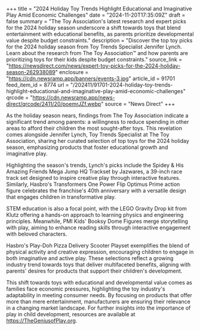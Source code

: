 +++
title = "2024 Holiday Toy Trends Highlight Educational and Imaginative Play Amid Economic Challenges"
date = "2024-11-20T17:35:09Z"
draft = false
summary = "The Toy Association's latest research and expert picks for the 2024 holiday season underscore a shift towards toys that blend entertainment with educational benefits, as parents prioritize developmental value despite budget constraints."
description = "Discover the top toy picks for the 2024 holiday season from Toy Trends Specialist Jennifer Lynch. Learn about the research from The Toy Association™ and how parents are prioritizing toys for their kids despite budget constraints."
source_link = "https://newsdirect.com/news/expert-toy-picks-for-the-2024-holiday-season-262938089"
enclosure = "https://cdn.newsramp.app/banners/events-3.jpg"
article_id = 91701
feed_item_id = 8774
url = "/202411/91701-2024-holiday-toy-trends-highlight-educational-and-imaginative-play-amid-economic-challenges"
qrcode = "https://cdn.newsramp.app/news-direct/qrcode/2411/20/poemrJZf.webp"
source = "News Direct"
+++

<p>As the holiday season nears, findings from The Toy Association indicate a significant trend among parents: a willingness to reduce spending in other areas to afford their children the most sought-after toys. This revelation comes alongside Jennifer Lynch, Toy Trends Specialist at The Toy Association, sharing her curated selection of top toys for the 2024 holiday season, emphasizing products that foster educational growth and imaginative play.</p><p>Highlighting the season's trends, Lynch's picks include the Spidey & His Amazing Friends Mega Jump HQ Trackset by Jazwares, a 39-inch race track set designed to inspire creative play through interactive features. Similarly, Hasbro's Transformers One Power Flip Optimus Prime action figure celebrates the franchise's 40th anniversary with a versatile design that engages children in transformative play.</p><p>STEM education is also a focal point, with the LEGO Gravity Drop kit from Klutz offering a hands-on approach to learning physics and engineering principles. Meanwhile, PMI Kids' Booksy Dome Figures merge storytelling with play, aiming to enhance reading skills through interactive engagement with beloved characters.</p><p>Hasbro's Play-Doh Pizza Delivery Scooter Playset exemplifies the blend of physical activity and creative expression, encouraging children to engage in both imaginative and active play. These selections reflect a growing industry trend towards toys that deliver multifaceted benefits, aligning with parents' desires for products that support their children's development.</p><p>This shift towards toys with educational and developmental value comes as families face economic pressures, highlighting the toy industry's adaptability in meeting consumer needs. By focusing on products that offer more than mere entertainment, manufacturers are ensuring their relevance in a changing market landscape. For further insights into the importance of play in child development, resources are available at <a href='https://TheGeniusofPlay.org' rel='nofollow' target='_blank'>https://TheGeniusofPlay.org</a>.</p>